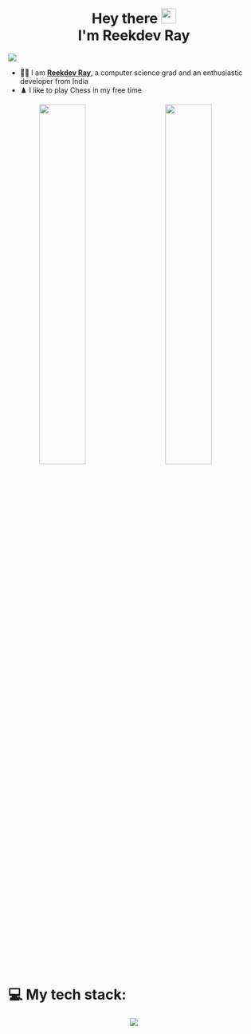 <h1 align="center">Hey there <img src="https://i.imgur.com/TSNpxSS.gif" width=30px><br/> I'm Reekdev Ray</h1>

![](https://komarev.com/ghpvc/?username=reekdev&color=537FE7&style=flat)

- 🙋‍♂️ I am [**Reekdev Ray**](https://bit.ly/reekdev-linkedin), a computer science grad and an enthusiastic developer from India
- ♟️ I like to play Chess in my free time


<div align="center">
<img width=43% align="left" src="https://github-readme-stats.vercel.app/api?username=reekdev&show_icons=true&theme=dark&border_radius=8.0&title_color=86A3B8">
<img width=43% src="https://github-readme-stats.vercel.app/api/top-langs/?username=reekdev&layout=compact&hide=jupyter%20notebook&theme=dark&title_color=86A3B8&border_radius=10.0">
</div>

<br/><br/>
# 💻 My tech stack:

<p align="center">
  <a href=#>
    <img src="https://skillicons.dev/icons?i=java,spring,hibernate,sequelize,javascript,typescript,angular,html,css,bootstrap,python,git,bash" />
  </a>
</p>
